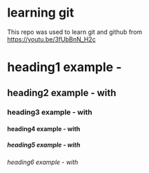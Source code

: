 # learning git

This repo was used to learn git and github from https://youtu.be/3fUbBnN_H2c


# heading1 example - <!--- with # --->
## heading2 example - with ##
### heading3 example - with ###
#### heading4 example - with ####
##### heading5 example - with #####
###### heading6 example - with ######



